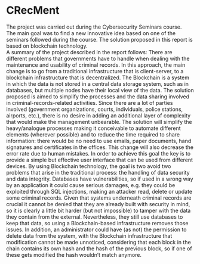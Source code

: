 # CRecMent
The project was carried out during the Cybersecurity Seminars course. \
The main goal was to find a new innovative idea based on one of the seminars followed during the course. 
The solution proposed in this report is based on blockchain technology. \
A summary of the project described in the report follows:
There are different problems that governments have to handle when dealing with the maintenance and usability of criminal records. 
In this approach, the main change is to go from a traditional infrastructure that is client-server, to a blockchain infrastructure that is decentralized. 
The Blockchain is a system in which the data is not stored in a central data storage system, such as in databases, but multiple nodes have their local view of the data.
The solution proposed is aimed to simplify the processes and the data sharing involved in criminal-records-related activities. Since there are a lot of parties involved (government organizations, courts, individuals, police stations, airports, etc.), there is no desire in adding an additional layer of complexity that would make the management unbearable.
The solution will simplify the heavy/analogue processes making it conceivable to automate different elements (wherever possible) and to reduce the time required to share information: there would be no need to use emails, paper documents, hand signatures and certificates in the offices. This change will also decrease the error rate due to human mistakes.
In order to achieve this goal the key is to provide a simple but effective user interface that can be used from different devices.
By using Blockchain technology, the goal is two avoid two problems that arise in the traditional process: the handling of data security and data integrity.
Databases have vulnerabilities, so if used in a wrong way by an application it could cause serious damages, e.g. they could be exploited through SQL injections, making an attacker read, delete or update some criminal records.
Given that systems underneath criminal records are crucial it cannot be denied that they are already built with security in mind, so it is clearly a little bit harder (but not impossible) to tamper with the data they contain from the external. 
Nevertheless, they still use databases to keep that data, so using a Blockchain-based infrastructure removes those issues. 
In addition, an administrator could have (as not) the permission to delete data from the system, with the Blockchain infrastructure that modification cannot be made unnoticed, considering that each block in the chain contains its own hash and the hash of the previous block, so if one of these gets modified the hash wouldn’t match anymore.
